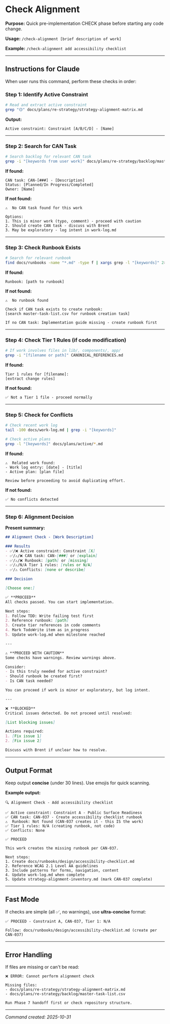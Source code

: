 # Check Alignment

**Purpose:** Quick pre-implementation CHECK phase before starting any code change.

**Usage:** `/check-alignment [brief description of work]`

**Example:** `/check-alignment add accessibility checklist`

---

## Instructions for Claude

When user runs this command, perform these checks in order:

### Step 1: Identify Active Constraint

```bash
# Read and extract active constraint
grep "🟡" docs/plans/re-strategy/strategy-alignment-matrix.md
```

**Output:**
```
Active constraint: Constraint [A/B/C/D] - [Name]
```

---

### Step 2: Search for CAN Task

```bash
# Search backlog for relevant CAN task
grep -i "[keywords from user work]" docs/plans/re-strategy/backlog/master-task-list.csv
```

**If found:**
```
CAN task: CAN-[###] - [Description]
Status: [Planned/In Progress/Completed]
Owner: [Name]
```

**If not found:**
```
⚠️  No CAN task found for this work

Options:
1. This is minor work (typo, comment) - proceed with caution
2. Should create CAN task - discuss with Brent
3. May be exploratory - log intent in work-log.md
```

---

### Step 3: Check Runbook Exists

```bash
# Search for relevant runbook
find docs/runbooks -name "*.md" -type f | xargs grep -l "[keywords]" 2>/dev/null | head -5
```

**If found:**
```
Runbook: [path to runbook]
```

**If not found:**
```
⚠️  No runbook found

Check if CAN task exists to create runbook:
[search master-task-list.csv for runbook creation task]

If no CAN task: Implementation guide missing - create runbook first
```

---

### Step 4: Check Tier 1 Rules (if code modification)

```bash
# If work involves files in lib/, components/, app/
grep -i "[filename or path]" CANONICAL_REFERENCES.md
```

**If found:**
```
Tier 1 rules for [filename]:
[extract change rules]
```

**If not found:**
```
✅ Not a Tier 1 file - proceed normally
```

---

### Step 5: Check for Conflicts

```bash
# Check recent work log
tail -100 docs/work-log.md | grep -i "[keywords]"

# Check active plans
grep -l "[keywords]" docs/plans/active/*.md
```

**If found:**
```
⚠️  Related work found:
- Work log entry: [date] - [title]
- Active plan: [plan file]

Review before proceeding to avoid duplicating effort.
```

**If not found:**
```
✅ No conflicts detected
```

---

### Step 6: Alignment Decision

**Present summary:**

```markdown
## Alignment Check - [Work Description]

### Results
- ✅/❌ Active constraint: Constraint [X]
- ✅/⚠️/❌ CAN task: CAN-[###] or [explain]
- ✅/⚠️/❌ Runbook: [path] or [missing]
- ✅/⚠️/N/A Tier 1 rules: [rules or N/A]
- ✅/⚠️ Conflicts: [none or describe]

### Decision

[Choose one:]

✅ **PROCEED**
All checks passed. You can start implementation.

Next steps:
1. Follow TDD: Write failing test first
2. Reference runbook: [path]
3. Create tier references in code comments
4. Mark TodoWrite item as in_progress
5. Update work-log.md when milestone reached

---

⚠️ **PROCEED WITH CAUTION**
Some checks have warnings. Review warnings above.

Consider:
- Is this truly needed for active constraint?
- Should runbook be created first?
- Is CAN task needed?

You can proceed if work is minor or exploratory, but log intent.

---

❌ **BLOCKED**
Critical issues detected. Do not proceed until resolved:

[List blocking issues]

Actions required:
1. [Fix issue 1]
2. [Fix issue 2]

Discuss with Brent if unclear how to resolve.
```

---

## Output Format

Keep output **concise** (under 30 lines). Use emojis for quick scanning.

**Example output:**

```
🔍 Alignment Check - Add accessibility checklist

✅ Active constraint: Constraint A - Public Surface Readiness
✅ CAN task: CAN-037 - Create accessibility checklist runbook
⚠️  Runbook: Not found (CAN-037 creates it - this IS the work)
✅ Tier 1 rules: N/A (creating runbook, not code)
✅ Conflicts: None

✅ PROCEED

This work creates the missing runbook per CAN-037.

Next steps:
1. Create docs/runbooks/design/accessibility-checklist.md
2. Reference WCAG 2.1 Level AA guidelines
3. Include patterns for forms, navigation, content
4. Update work-log.md when complete
5. Update strategy-alignment-inventory.md (mark CAN-037 complete)
```

---

## Fast Mode

If checks are simple (all ✅, no warnings), use **ultra-concise** format:

```
✅ PROCEED - Constraint A, CAN-037, Tier 1: N/A

Follow: docs/runbooks/design/accessibility-checklist.md (create per CAN-037)
```

---

## Error Handling

If files are missing or can't be read:

```
❌ ERROR: Cannot perform alignment check

Missing files:
- docs/plans/re-strategy/strategy-alignment-matrix.md
- docs/plans/re-strategy/backlog/master-task-list.csv

Run Phase 7 handoff first or check repository structure.
```

---

*Command created: 2025-10-31*
